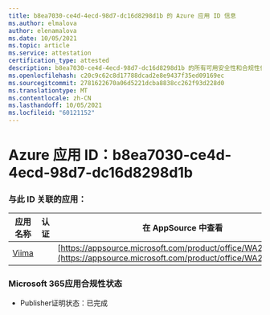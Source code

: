 ```yaml
---
title: b8ea7030-ce4d-4ecd-98d7-dc16d8298d1b 的 Azure 应用 ID 信息
ms.author: elmalova
author: elenamalova
ms.date: 10/05/2021
ms.topic: article
ms.service: attestation
certification_type: attested
description: b8ea7030-ce4d-4ecd-98d7-dc16d8298d1b 的所有可用安全性和合规性信息。
ms.openlocfilehash: c20c9c62c8d17788dcad2e8e9437f35ed09169ec
ms.sourcegitcommit: 2781622670a06d5221dcba8838cc262f93d228d0
ms.translationtype: MT
ms.contentlocale: zh-CN
ms.lasthandoff: 10/05/2021
ms.locfileid: "60121152"
---
```

# <a name="azure-app-id-b8ea7030-ce4d-4ecd-98d7-dc16d8298d1b"></a>Azure 应用 ID：b8ea7030-ce4d-4ecd-98d7-dc16d8298d1b


### <a name="apps-associated-with-this-id"></a>与此 ID 关联的应用：
| **应用名称** | **认证** | **在 AppSource 中查看** |
|--------------|---------------|-----------------------|
| [Viima](https://docs.microsoft.com/microsoft-365-app-certification/forward/WA200001589) |  | [https://appsource.microsoft.com/product/office/WA200001589](https://appsource.microsoft.com/product/office/WA200001589) |

### <a name="microsoft-365-app-compliance-status"></a>Microsoft 365应用合规性状态
- Publisher证明状态：已完成
